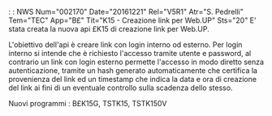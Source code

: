  :  : NWS Num="002170" Date="20161221" Rel="V5R1" Atr="S. Pedrelli" Tem="TEC" App="B£" Tit="K15 - Creazione link per Web.UP" Sts="20"
E' stata creata la nuova api £K15 di creazione link per Web.UP.

L'obiettivo dell'api è creare link con login interno od esterno.
Per login interno si intende che è richiesto l'accesso tramite utente e password, al contrario un link con login esterno permette l'accesso in modo diretto senza autenticazione, tramite un hash
generato automaticamente che certifica la provenienza del link ed un timestamp che indica la data e ora di creazione del link ai fini di un eventuale controllo sulla scadenza dello stesso.

Nuovi programmi :  B£K15G, TSTK15, TSTK150V
